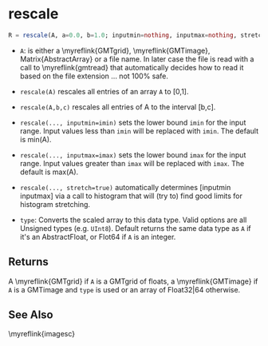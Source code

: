 # rescale

```julia
R = rescale(A, a=0.0, b=1.0; inputmin=nothing, inputmax=nothing, stretch=false, type=nothing)
```

- `A`: is either a \myreflink{GMTgrid}, \myreflink{GMTimage}, Matrix{AbstractArray} or a file name.
  In later case the file is read with a call to \myreflink{gmtread} that automatically decides how to read it
  based on the file extension ... not 100% safe.

- `rescale(A)` rescales all entries of an array `A` to [0,1].

- `rescale(A,b,c)` rescales all entries of A to the interval [b,c].

- `rescale(..., inputmin=imin)` sets the lower bound `imin` for the input range. Input values less
   than `imin` will be replaced with `imin`. The default is min(A).

- `rescale(..., inputmax=imax)` sets the lower bound `imax` for the input range. Input values greater
   than `imax` will be replaced with `imax`. The default is max(A).

- `rescale(..., stretch=true)` automatically determines [inputmin inputmax] via a call to histogram that
   will (try to) find good limits for histogram stretching. 

- `type`: Converts the scaled array to this data type. Valid options are all Unsigned types (e.g. `UInt8`).
   Default returns the same data type as `A` if it's an AbstractFloat, or Flot64 if `A` is an integer.

Returns
-------

A \myreflink{GMTgrid} if `A` is a GMTgrid of floats, a \myreflink{GMTimage} if `A` is a GMTimage and
`type` is used or an array of Float32|64 otherwise.


See Also
--------

\myreflink{imagesc}